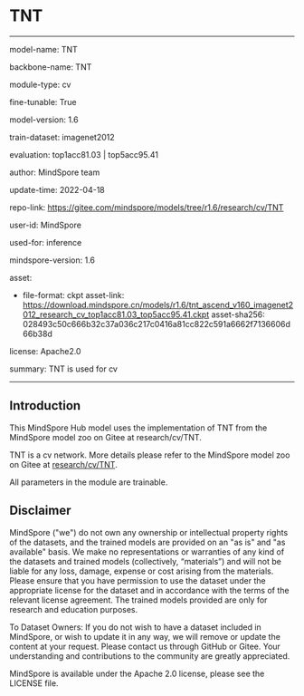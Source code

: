 # TNT

---

model-name: TNT

backbone-name: TNT

module-type: cv

fine-tunable: True

model-version: 1.6

train-dataset: imagenet2012

evaluation: top1acc81.03 | top5acc95.41

author: MindSpore team

update-time: 2022-04-18

repo-link: <https://gitee.com/mindspore/models/tree/r1.6/research/cv/TNT>

user-id: MindSpore

used-for: inference

mindspore-version: 1.6

asset:

-
    file-format: ckpt
    asset-link: <https://download.mindspore.cn/models/r1.6/tnt_ascend_v160_imagenet2012_research_cv_top1acc81.03_top5acc95.41.ckpt>
    asset-sha256: 028493c50c666b32c37a036c217c0416a81cc822c591a6662f7136606d66b38d

license: Apache2.0

summary: TNT is used for cv

---

## Introduction

This MindSpore Hub model uses the implementation of TNT from the MindSpore model zoo on Gitee at research/cv/TNT.

TNT is a cv network. More details please refer to the MindSpore model zoo on Gitee at [research/cv/TNT](https://gitee.com/mindspore/models/blob/r1.6/research/cv/TNT/README_CN.md).

All parameters in the module are trainable.

## Disclaimer

MindSpore ("we") do not own any ownership or intellectual property rights of the datasets, and the trained models are provided on an "as is" and "as available" basis. We make no representations or warranties of any kind of the datasets and trained models (collectively, “materials”) and will not be liable for any loss, damage, expense or cost arising from the materials. Please ensure that you have permission to use the dataset under the appropriate license for the dataset and in accordance with the terms of the relevant license agreement. The trained models provided are only for research and education purposes.

To Dataset Owners: If you do not wish to have a dataset included in MindSpore, or wish to update it in any way, we will remove or update the content at your request. Please contact us through GitHub or Gitee. Your understanding and contributions to the community are greatly appreciated.

MindSpore is available under the Apache 2.0 license, please see the LICENSE file.

